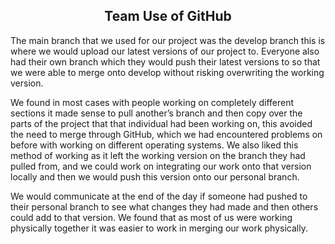 <h2 align="center"> <b> Team Use of GitHub </b> </h2>

The main branch that we used for our project was the develop branch this is where we would upload our latest versions of our 
project to. Everyone also had their own branch which they would push their latest versions to so that we were able to merge 
onto develop without risking overwriting the working version.

We found in most cases with people working on completely different sections it made sense to pull another’s branch and then 
copy over the parts of the project that that individual had been working on, this avoided the need to merge through GitHub, 
which we had encountered problems on before with working on different operating systems. We also liked this method of working 
as it left the working version on the branch they had pulled from, and we could work on integrating our work onto that version 
locally and then we would push this version onto our personal branch.

We would communicate at the end of the day if someone had pushed to their personal branch to see what changes they had made 
and then others could add to that version. We found that as most of us were working physically together it was easier to work 
in merging our work physically.

